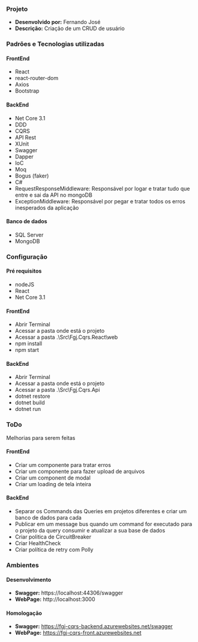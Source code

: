 ### Projeto
- **Desenvolvido por:** Fernando José
- **Descrição:**
Criação de um CRUD de usuário

### Padrões e Tecnologias utilizadas
#### FrontEnd
- React
- react-router-dom
- Axios
- Bootstrap

#### BackEnd
- Net Core 3.1
- DDD
- CQRS
- API Rest
- XUnit
- Swagger
- Dapper
- IoC
- Moq
- Bogus (faker)
- C#
- RequestResponseMiddleware: Responsável por logar e tratar tudo que entre e sai da API no mongoDB
- ExceptionMiddleware: Responsável por pegar e tratar todos os erros inesperados da aplicação

#### Banco de dados
- SQL Server
- MongoDB

### Configuração

#### Pré requisitos
- nodeJS
- React
- Net Core 3.1

#### FrontEnd
- Abrir Terminal
- Acessar a pasta onde está o projeto
- Acessar a pasta .\Src\Fgj.Cqrs.React\web
- npm install
- npm start

#### BackEnd
- Abrir Terminal
- Acessar a pasta onde está o projeto
- Acessar a pasta .\Src\Fgj.Cqrs.Api
- dotnet restore
- dotnet build
- dotnet run

### ToDo
Melhorias para serem feitas 

#### FrontEnd
- Criar um componente para tratar erros
- Criar um componente para fazer upload de arquivos
- Criar um component de modal
- Criar um loading de tela inteira

#### BackEnd
- Separar os Commands das Queries em projetos diferentes e criar um banco de dados para cada
- Publicar em um message bus quando um command for executado para o projeto da query consumir e atualizar a sua base de dados
- Criar politica de CircuitBreaker
- Criar HealthCheck
- Criar política de retry com Polly

### Ambientes

#### Desenvolvimento
- **Swagger:** https://localhost:44306/swagger
- **WebPage:** http://localhost:3000

#### Homologação
- **Swagger:** https://fgj-cqrs-backend.azurewebsites.net/swagger
- **WebPage:** https://fgj-cqrs-front.azurewebsites.net